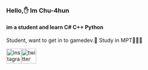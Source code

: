 ### Hello,✋ Im Chu-4hun
#### im a student and learn C# C++ Python

Student, want to get in to gamedev.👾
Study in MPT👨‍👨‍👦



[<img src='https://cdn.jsdelivr.net/npm/simple-icons@3.0.1/icons/instagram.svg' alt='instagram' height='40'>](https://www.instagram.com/chu_chun008/)[<img src='https://cdn.jsdelivr.net/npm/simple-icons@3.0.1/icons/twitter.svg' alt='twitter' height='40'>](https://twitter.com/Chu_4hun)  
